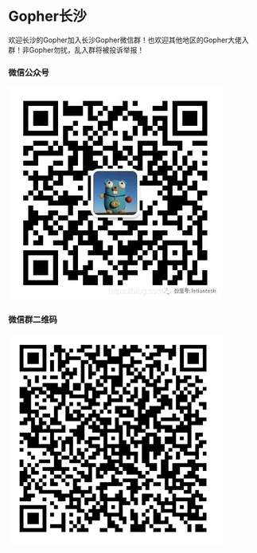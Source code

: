 # Gopher长沙
欢迎长沙的Gopher加入长沙Gopher微信群！也欢迎其他地区的Gopher大佬入群！非Gopher勿扰，乱入群将被投诉举报！

### 微信公众号
![](golangrensheng.jpg)

### 微信群二维码
![扫微信二维码入群](gopher_changsha_wechat_group.png)